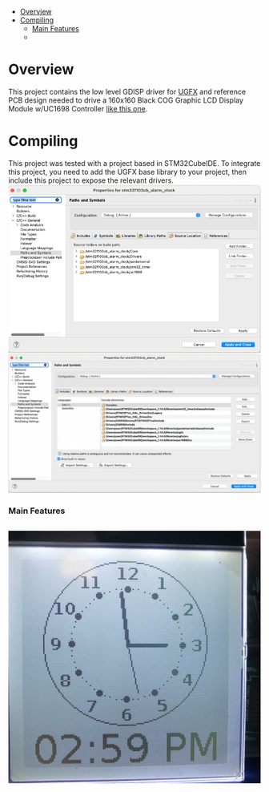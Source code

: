 - [Overview](#overview)
- [Compiling](#compiling)
    - [Main Features](#main-features)
  - [](#)

# Overview
This project contains the low level GDISP driver for [UGFX](https://ugfx.io/) and reference PCB design needed to drive a 160x160 Black COG Graphic LCD Display Module w/UC1698 Controller [like this one](https://www.buydisplay.com/160x160-black-cog-graphic-lcd-display-module-uc1698-controller).


# Compiling
This project was tested with a project based in STM32CubeIDE. To integrate this project, you need to add the UGFX base library to your project, then include this project to expose the relevant drivers.
![](https://raw.githubusercontent.com/dretay/UC1698/master/pics/cubeide_sources.png)
![](https://raw.githubusercontent.com/dretay/UC1698/master/pics/cubeide_includes.png)

### Main Features 
![](https://raw.githubusercontent.com/dretay/UC1698/master/pics/IMG_5088.jpg)
-
